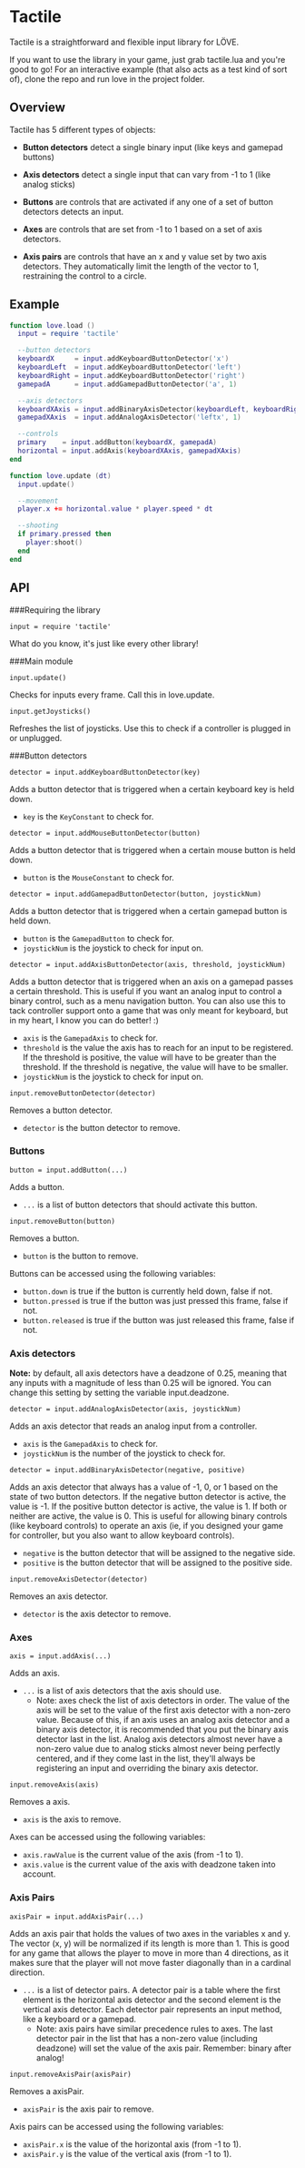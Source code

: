 Tactile
=======

Tactile is a straightforward and flexible input library for LÖVE.

If you want to use the library in your game, just grab tactile.lua and you're good to go! For an interactive example (that also acts as a test kind of sort of), clone the repo and run love in the project folder.

Overview
--------

Tactile has 5 different types of objects:

- **Button detectors** detect a single binary input (like keys and gamepad buttons)

- **Axis detectors** detect a single input that can vary from -1 to 1 (like analog sticks)

- **Buttons** are controls that are activated if any one of a set of button detectors detects an input.

- **Axes** are controls that are set from -1 to 1 based on a set of axis detectors.

- **Axis pairs** are controls that have an x and y value set by two axis detectors. They automatically limit the length of the vector to 1, restraining the control to a circle.

Example
-------
```lua
function love.load ()
  input = require 'tactile'

  --button detectors
  keyboardX     = input.addKeyboardButtonDetector('x')
  keyboardLeft  = input.addKeyboardButtonDetector('left')
  keyboardRight = input.addKeyboardButtonDetector('right')
  gamepadA      = input.addGamepadButtonDetector('a', 1)

  --axis detectors
  keyboardXAxis = input.addBinaryAxisDetector(keyboardLeft, keyboardRight)
  gamepadXAxis  = input.addAnalogAxisDetector('leftx', 1)

  --controls
  primary    = input.addButton(keyboardX, gamepadA)
  horizontal = input.addAxis(keyboardXAxis, gamepadXAxis)
end

function love.update (dt)
  input.update()

  --movement
  player.x += horizontal.value * player.speed * dt

  --shooting
  if primary.pressed then
    player:shoot()
  end
end
```

API
---
###Requiring the library

`input = require 'tactile'`

What do you know, it's just like every other library!

###Main module

`input.update()`

Checks for inputs every frame. Call this in love.update.

`input.getJoysticks()`

Refreshes the list of joysticks. Use this to check if a controller is plugged in or unplugged.

###Button detectors

`detector = input.addKeyboardButtonDetector(key)`

Adds a button detector that is triggered when a certain keyboard key is held down.

- `key` is the `KeyConstant` to check for.

`detector = input.addMouseButtonDetector(button)`

Adds a button detector that is triggered when a certain mouse button is held down.

- `button` is the `MouseConstant` to check for.

`detector = input.addGamepadButtonDetector(button, joystickNum)`

Adds a button detector that is triggered when a certain gamepad button is held down.

- `button` is the `GamepadButton` to check for.
- `joystickNum` is the joystick to check for input on.

`detector = input.addAxisButtonDetector(axis, threshold, joystickNum)`

Adds a button detector that is triggered when an axis on a gamepad passes a certain threshold. This is useful if you want an analog input to control a binary control, such as a menu navigation button. You can also use this to tack controller support onto a game that was only meant for keyboard, but in my heart, I know you can do better! :)

- `axis` is the `GamepadAxis` to check for.
- `threshold` is the value the axis has to reach for an input to be registered. If the threshold is positive, the value will have to be greater than the threshold. If the threshold is negative, the value will have to be smaller.
- `joystickNum` is the joystick to check for input on.

`input.removeButtonDetector(detector)`

Removes a button detector.

- `detector` is the button detector to remove.

### Buttons

`button = input.addButton(...)`

Adds a button.

- `...` is a list of button detectors that should activate this button.

`input.removeButton(button)`

Removes a button.

- `button` is the button to remove.

Buttons can be accessed using the following variables:

- `button.down` is true if the button is currently held down, false if not.
- `button.pressed` is true if the button was just pressed this frame, false if not.
- `button.released` is true if the button was just released this frame, false if not.

### Axis detectors

__Note:__ by default, all axis detectors have a deadzone of 0.25, meaning that any inputs with a magnitude of less than 0.25 will be ignored. You can change this setting by setting the variable input.deadzone.

`detector = input.addAnalogAxisDetector(axis, joystickNum)`

Adds an axis detector that reads an analog input from a controller.

- `axis` is the `GamepadAxis` to check for.
- `joystickNum` is the number of the joystick to check for.

`detector = input.addBinaryAxisDetector(negative, positive)`

Adds an axis detector that always has a value of -1, 0, or 1 based on the state of two button detectors. If the negative button detector is active, the value is -1. If the positive button detector is active, the value is 1. If both or neither are active, the value is 0. This is useful for allowing binary controls (like keyboard controls) to operate an axis (ie, if you designed your game for controller, but you also want to allow keyboard controls).

- `negative` is the button detector that will be assigned to the negative side.
- `positive` is the button detector that will be assigned to the positive side.

`input.removeAxisDetector(detector)`

Removes an axis detector.

- `detector` is the axis detector to remove.

### Axes

`axis = input.addAxis(...)`

Adds an axis.

- `...` is a list of axis detectors that the axis should use.
  - Note: axes check the list of axis detectors in order. The value of the axis will be set to the value of the first axis detector with a non-zero value. Because of this, if an axis uses an analog axis detector and a binary axis detector, it is recommended that you put the binary axis detector last in the list. Analog axis detectors almost never have a non-zero value due to analog sticks almost never being perfectly centered, and if they come last in the list, they'll always be registering an input and overriding the binary axis detector.

`input.removeAxis(axis)`

Removes a axis.

- `axis` is the axis to remove.

Axes can be accessed using the following variables:

- `axis.rawValue` is the current value of the axis (from -1 to 1).
- `axis.value` is the current value of the axis with deadzone taken into account.

### Axis Pairs

`axisPair = input.addAxisPair(...)`

Adds an axis pair that holds the values of two axes in the variables x and y. The vector (x, y) will be normalized if its length is more than 1. This is good for any game that allows the player to move in more than 4 directions, as it makes sure that the player will not move faster diagonally than in a cardinal direction.

- `...` is a list of detector pairs. A detector pair is a table where the first element is the horizontal axis detector and the second element is the vertical axis detector. Each detector pair represents an input method, like a keyboard or a gamepad.
  - Note: axis pairs have similar precedence rules to axes. The last detector pair in the list that has a non-zero value (including deadzone) will set the value of the axis pair. Remember: binary after analog!

`input.removeAxisPair(axisPair)`

Removes a axisPair.

- `axisPair` is the axis pair to remove.

Axis pairs can be accessed using the following variables:

- `axisPair.x` is the value of the horizontal axis (from -1 to 1).
- `axisPair.y` is the value of the vertical axis (from -1 to 1).
